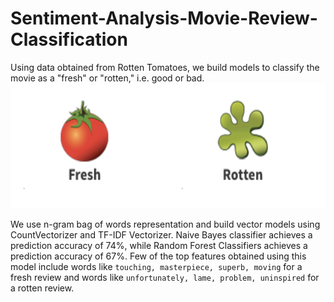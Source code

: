 # Sentiment-Analysis-Movie-Review-Classification

Using data obtained from Rotten Tomatoes, we build models to classify the movie as a "fresh" or "rotten," i.e. good or bad.
<img height=200 src="./images/rotten_fresh.png"/>


We use n-gram bag of words representation and build vector models using CountVectorizer and TF-IDF Vectorizer. Naive Bayes classifier achieves a prediction accuracy of 74%, while Random Forest Classifiers achieves a prediction accuracy of 67%. Few of the top features obtained using this model include words like `touching, masterpiece, superb, moving` for a fresh review and words like `unfortunately, lame, problem, uninspired` for a rotten review. 

